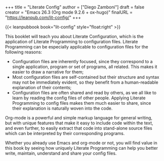 +++
title = "Literate Config"
author = ["Diego Zamboni"]
draft = false
creator = "Emacs 26.3 (Org mode 9.2.6 + ox-hugo)"
finalURL = "https://leanpub.com/lit-config/"
+++

{{< leanpubbook book="lit-config" style="float:right" >}}

This booklet will teach you about Literate Configuration, which is the application of Literate Programming to configuration files. Literate Programming can be especially applicable to configuration files for the following reasons:

-   Configuration files are inherently focused, since they correspond to a single application, program or set of programs, all related. This makes it easier to draw a narrative for them;
-   Most configuration files are self-contained but their structure and syntax may not be immediately evident, so they benefit from a human-readable explanation of their contents;
-   Configuration files are often shared and read by others, as we all like to learn by reading the config files of other people. Applying Literate Programming to config files makes them much easier to share, since their explanation is naturally woven into the code.

Org-mode is a powerful and simple markup language for general writing, but with unique features that make it easy to include code within the text, and even further, to easily extract that code into stand-alone source files which can be interpreted by their corresponding programs.

Whether you already use Emacs and org-mode or not, you will find value in this book by seeing how uniquely Literate Programming can help you better write, maintain, understand and share your config files.

<!--more-->

&nbsp;

